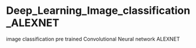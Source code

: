 # Deep_Learning_Image_classification_ALEXNET
image classification pre trained Convolutional Neural network ALEXNET
